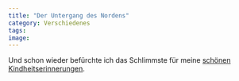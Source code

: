 ```yaml
---
title: "Der Untergang des Nordens"
category: Verschiedenes
tags: 
image: 
---
```


Und schon wieder befürchte ich das Schlimmste für meine [schönen Kindheitserinnerungen](http://www.kino-zeit.de/news/artikel/8706_bully-herbig-dreht-wickie-und-die-starken-manner.html).